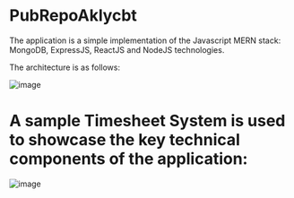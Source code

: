 # PubRepoAklycbt
The application is a simple implementation of the Javascript MERN stack: MongoDB, ExpressJS, ReactJS and NodeJS technologies.

The architecture is as follows:

![image](https://user-images.githubusercontent.com/87492917/131127276-66a12954-0081-45ff-975f-31a27cac7969.png)

# A sample Timesheet System is used to showcase the key technical components of the application: #

![image](https://user-images.githubusercontent.com/87492917/131127929-79fecff6-f9ed-4713-904c-11197438c7dc.png)







